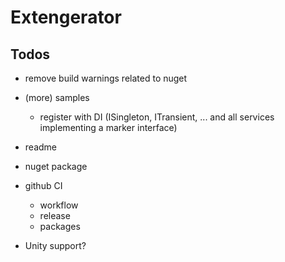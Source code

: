 # Extengerator

## Todos

- remove build warnings related to nuget

- (more) samples
  - register with DI (ISingleton, ITransient, ... and all services implementing a marker interface)
- readme
- nuget package
- github CI
  - workflow
  - release
  - packages
- Unity support?
